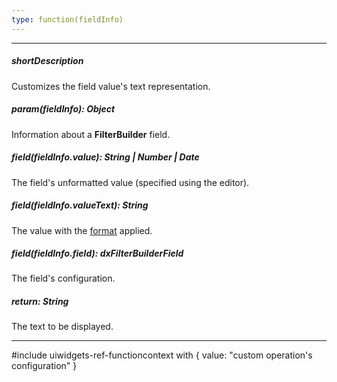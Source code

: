 ```yaml
---
type: function(fieldInfo)
---
```

---
##### shortDescription
Customizes the field value's text representation.

##### param(fieldInfo): Object
Information about a **FilterBuilder** field.

##### field(fieldInfo.value): String | Number | Date
The field's unformatted value (specified using the editor).

##### field(fieldInfo.valueText): String
The value with the [format](/api-reference/10%20UI%20Widgets/dxFilterBuilder/5%20Field/format.md '/Documentation/ApiReference/UI_Widgets/dxFilterBuilder/Field/#format') applied.

##### field(fieldInfo.field): dxFilterBuilderField
The field's configuration.

##### return: String
The text to be displayed.

---
#include uiwidgets-ref-functioncontext with { 
    value: "custom operation's configuration"
}